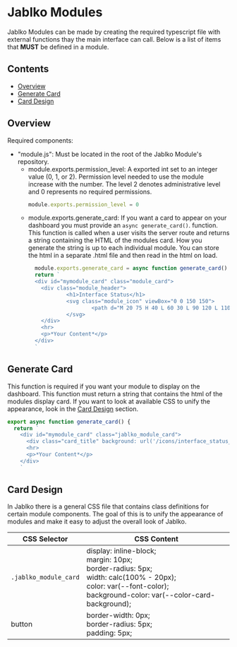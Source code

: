 # Jablko Modules

Jablko Modules can be made by creating the required typescript file with external functions thay the main interface can call. Below is a list of items that **MUST** be defined in a module.

## Contents

- [Overview](#overview)
- [Generate Card](#generate-card)
- [Card Design](#card-design)

## Overview

Required components:
- "module.js": Must be located in the root of the Jablko Module's repository.
  - module.exports.permission_level: A exported int set to an integer value (0, 1, or 2). Permission level needed to use the module increase with the number. The level 2 denotes administrative level and 0 represents no required permissions.
    ```Javascript
    module.exports.permission_level = 0
    ```
  - module.exports.generate_card: If you want a card to appear on your dashboard you must provide an `async generate_card()`. function. This function is called when a user visits the server route and returns a string containing the HTML of the modules card. How you generate the string is up to each individual module. You can store the html in a separate .html file and then read in the html on load.
    ```Javascript
      module.exports.generate_card = async function generate_card() {
      return `
      <div id="mymodule_card" class="module_card">
        <div class="module_header">
                <h1>Interface Status</h1>
                <svg class="module_icon" viewBox="0 0 150 150">
                        <path d="M 20 75 H 40 L 60 30 L 90 120 L 110 75 H 130" fill="transparent" stroke="#0097e6" stroke-width="20px" stroke-linejoin="round" stroke-linecap="round"/>
                </svg>
        </div>
        <hr>
        <p>*Your Content*</p>
      </div>
      `
    ```

## Generate Card

This function is required if you want your module to display on the dashboard. This function must return a string that contains the html of the modules display card. If you want to look at available CSS to unify the appearance, look in the [Card Design](#card-design) section.
```Javascript
export async function generate_card() {
  return `
    <div id="mymodule_card" class="jablko_module_card">
      <div class="card_title" background: url('/icons/interface_status_icon.svg') right; background-size: contain; background-repeat: no-repeat;">MyModule</div>
      <hr>
      <p>*Your Content*</p>
    </div>
    `
```

## Card Design

In Jablko there is a general CSS file that contains class definitions for certain module components. The goal of this is to unify the appearance of modules and make it easy to adjust the overall look of Jablko.

| CSS Selector | CSS Content|
| --- | --- |
| `.jablko_module_card` | display: inline-block;<br>margin: 10px;<br>border-radius: 5px;<br>width: calc(100% - 20px);<br>color: var(--font-color);<br>background-color: var(--color-card-background);|
| button | border-width: 0px;<br>border-radius: 5px;<br>padding: 5px;|

